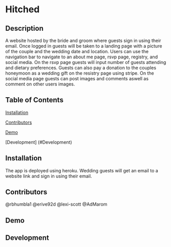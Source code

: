 
# Hitched 

## Description 
A website hosted by the bride and groom where guests sign in using their email. Once logged in guests will be taken to a landing page with a picture of the couple and the wedding date and location. Users can use the navigation bar to navigate to an about me page, rsvp page, registry, and social media. On the rsvp page guests will input number of guests attending and dietary preferences. Guests can also pay a donation to the couples honeymoon as a wedding gift on the resistry page using stripe. On the social media page guests can post images and comments aswell as comment on other users images.

## Table of Contents

 [Installation](#Installation)
 
 [Contributors](#Contributors)

 [Demo](#Demo)

 [Development] (#Development)


## Installation
The app is deployed using heroku. 
Wedding guests will get an email to a website link and sign in using their email.

## Contributors
@rbhumbla1
@erive92d
@lexi-scott
@AdMarom

## Demo

## Development
